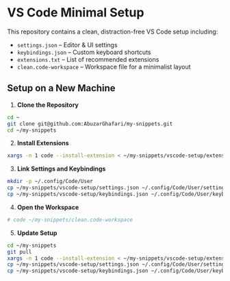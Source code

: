 
# VS Code Minimal Setup

This repository contains a clean, distraction-free VS Code setup including:

- `settings.json` – Editor & UI settings  
- `keybindings.json` – Custom keyboard shortcuts  
- `extensions.txt` – List of recommended extensions  
- `clean.code-workspace` – Workspace file for a minimalist layout

## Setup on a New Machine

1. **Clone the Repository**

```bash
cd ~
git clone git@github.com:AbuzarGhafari/my-snippets.git 
cd ~/my-snippets
```

2. **Install Extensions**

```bash
xargs -n 1 code --install-extension < ~/my-snippets/vscode-setup/extensions.txt
```


3. **Link Settings and Keybindings**

```bash
mkdir -p ~/.config/Code/User
cp ~/my-snippets/vscode-setup/settings.json ~/.config/Code/User/settings.json
cp ~/my-snippets/vscode-setup/keybindings.json ~/.config/Code/User/keybindings.json
```

4. **Open the Workspace**

```bash
# code ~/my-snippets/clean.code-workspace
```

5. **Update Setup**

```bash
cd ~/my-snippets
git pull
xargs -n 1 code --install-extension < ~/my-snippets/vscode-setup/extensions.txt
cp ~/my-snippets/vscode-setup/settings.json ~/.config/Code/User/settings.json
cp ~/my-snippets/vscode-setup/keybindings.json ~/.config/Code/User/keybindings.json
```
